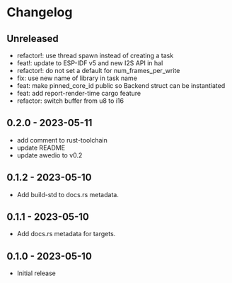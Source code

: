 # Changelog

## Unreleased

- refactor!: use thread spawn instead of creating a task
- feat!: update to ESP-IDF v5 and new I2S API in hal
- refactor!: do not set a default for num_frames_per_write
- fix: use new name of library in task name
- feat: make pinned_core_id public so Backend struct can be instantiated
- feat: add report-render-time cargo feature
- refactor: switch buffer from u8 to i16

## 0.2.0 - 2023-05-11

- add comment to rust-toolchain
- update README
- update awedio to v0.2

## 0.1.2 - 2023-05-10

- Add build-std to docs.rs metadata.

## 0.1.1 - 2023-05-10

- Add docs.rs metadata for targets.

## 0.1.0 - 2023-05-10

- Initial release
